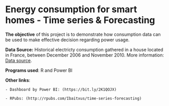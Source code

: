# Energy consumption for smart homes - Time series & Forecasting

**The objective** of this project is to demonstrate how consumption data can be used to make effective decision regarding power usage.

**Data Source:** Historical electricty consumption gathered in a house located in France, between December 2006 and November 2010. More information: [Data source](http://archive.ics.uci.edu/ml/datasets/Individual+household+electric+power+consumption).

**Programs used**: R and Power BI

**Other links**:
    
    - Dashboard by Power BI: (https://bit.ly/2K1QOJX)
    
    - RPubs: (http://rpubs.com/Ibaitxus/time-series-forecasting)


